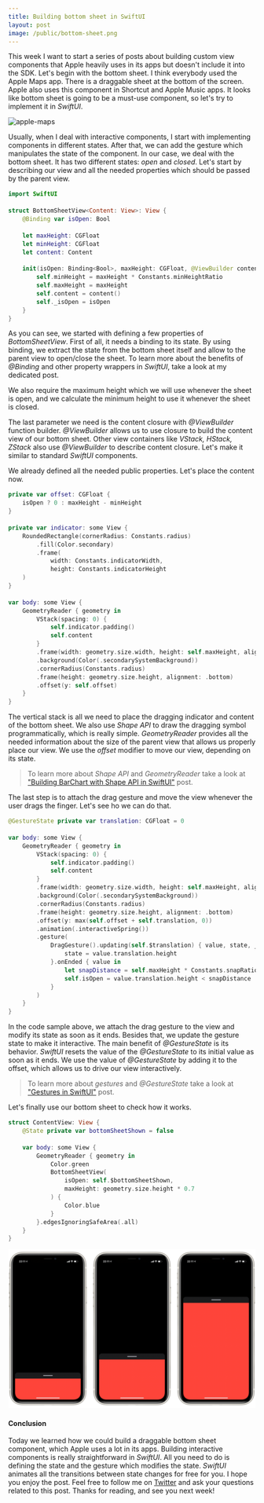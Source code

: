 ```yaml
---
title: Building bottom sheet in SwiftUI
layout: post
image: /public/bottom-sheet.png
---
```


This week I want to start a series of posts about building custom view components that Apple heavily uses in its apps but doesn't include it into the SDK. Let's begin with the bottom sheet. I think everybody used the Apple Maps app. There is a draggable sheet at the bottom of the screen. Apple also uses this component in Shortcut and Apple Music apps. It looks like bottom sheet is going to be a must-use component, so let's try to implement it in *SwiftUI*.

![apple-maps](/public/apple-maps.png)

Usually, when I deal with interactive components, I start with implementing components in different states. After that, we can add the gesture which manipulates the state of the component. In our case, we deal with the bottom sheet. It has two different states: *open* and *closed*. Let's start by describing our view and all the needed properties which should be passed by the parent view.

```swift
import SwiftUI

struct BottomSheetView<Content: View>: View {
    @Binding var isOpen: Bool

    let maxHeight: CGFloat
    let minHeight: CGFloat
    let content: Content

    init(isOpen: Binding<Bool>, maxHeight: CGFloat, @ViewBuilder content: () -> Content) {
        self.minHeight = maxHeight * Constants.minHeightRatio
        self.maxHeight = maxHeight
        self.content = content()
        self._isOpen = isOpen
    }
}
```

As you can see, we started with defining a few properties of *BottomSheetView*. First of all, it needs a binding to its state. By using binding, we extract the state from the bottom sheet itself and allow to the parent view to open/close the sheet. To learn more about the benefits of *@Binding* and other property wrappers in *SwiftUI*, take a look at my dedicated post.

We also require the maximum height which we will use whenever the sheet is open, and we calculate the minimum height to use it whenever the sheet is closed.

The last parameter we need is the content closure with *@ViewBuilder* function builder. *@ViewBuilder* allows us to use closure to build the content view of our bottom sheet. Other view containers like *VStack, HStack, ZStack* also use *@ViewBuilder* to describe content closure. Let's make it similar to standard *SwiftUI* components.

We already defined all the needed public properties. Let's place the content now. 

```swift
private var offset: CGFloat {
    isOpen ? 0 : maxHeight - minHeight
}

private var indicator: some View {
    RoundedRectangle(cornerRadius: Constants.radius)
        .fill(Color.secondary)
        .frame(
            width: Constants.indicatorWidth,
            height: Constants.indicatorHeight
    )
}

var body: some View {
    GeometryReader { geometry in
        VStack(spacing: 0) {
            self.indicator.padding()
            self.content
        }
        .frame(width: geometry.size.width, height: self.maxHeight, alignment: .top)
        .background(Color(.secondarySystemBackground))
        .cornerRadius(Constants.radius)
        .frame(height: geometry.size.height, alignment: .bottom)
        .offset(y: self.offset)
    }
}
```

The vertical stack is all we need to place the dragging indicator and content of the bottom sheet. We also use *Shape API* to draw the dragging symbol programmatically, which is really simple. *GeometryReader* provides all the needed information about the size of the parent view that allows us properly place our view. We use the *offset* modifier to move our view, depending on its state.

> To learn more about *Shape API* and *GeometryReader* take a look at ["Building BarChart with Shape API in SwiftUI"](/2019/08/14/building-barchart-with-shape-api-in-swiftui/) post.

The last step is to attach the drag gesture and move the view whenever the user drags the finger. Let's see ho we can do that.

```swift
@GestureState private var translation: CGFloat = 0

var body: some View {
    GeometryReader { geometry in
        VStack(spacing: 0) {
            self.indicator.padding()
            self.content
        }
        .frame(width: geometry.size.width, height: self.maxHeight, alignment: .top)
        .background(Color(.secondarySystemBackground))
        .cornerRadius(Constants.radius)
        .frame(height: geometry.size.height, alignment: .bottom)
        .offset(y: max(self.offset + self.translation, 0))
        .animation(.interactiveSpring())
        .gesture(
            DragGesture().updating(self.$translation) { value, state, _ in
                state = value.translation.height
            }.onEnded { value in
                let snapDistance = self.maxHeight * Constants.snapRatio
                self.isOpen = value.translation.height < snapDistance
            }
        )
    }
}
```

In the code sample above, we attach the drag gesture to the view and modify its state as soon as it ends. Besides that, we update the gesture state to make it interactive. The main benefit of *@GestureState* is its behavior. *SwiftUI* resets the value of the *@GestureState* to its initial value as soon as it ends. We use the value of *@GestureState* by adding it to the offset, which allows us to drive our view interactively.

> To learn more about *gestures* and *@GestureState* take a look at ["Gestures in SwiftUI"](/2019/07/10/gestures-in-swiftui/) post.

Let's finally use our bottom sheet to check how it works.

```swift
struct ContentView: View {
    @State private var bottomSheetShown = false

    var body: some View {
        GeometryReader { geometry in
            Color.green
            BottomSheetView(
                isOpen: self.$bottomSheetShown,
                maxHeight: geometry.size.height * 0.7
            ) {
                Color.blue
            }
        }.edgesIgnoringSafeArea(.all)
    }
}
```

![bottom-sheet](/public/bottom-sheet.png)

#### Conclusion
Today we learned how we could build a draggable bottom sheet component, which Apple uses a lot in its apps. Building interactive components is really straightforward in *SwiftUI*. All you need to do is defining the state and the gesture which modifies the state. *SwiftUI* animates all the transitions between state changes for free for you. I hope you enjoy the post. Feel free to follow me on [Twitter](https://twitter.com/mecid) and ask your questions related to this post. Thanks for reading, and see you next week! 
